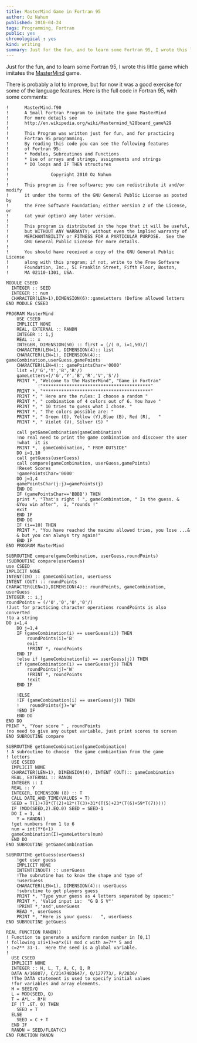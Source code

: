```yaml
---
title: MasterMind Game in Fortran 95
author: Oz Nahum
published: 2010-04-24
tags: Programming, Fortran
public: yes
chronological : yes
kind: writing 
summary: Just for the fun, and to learn some Fortran 95, I wrote this little game which imitates the [MasterMind](http://en.wikipedia.org/wiki/Mastermind_%28board_game%29) game.
---
```


Just for the fun, and to learn some Fortran 95, I wrote this little game which imitates the [MasterMind](http://en.wikipedia.org/wiki/Mastermind_%28board_game%29) game.

There is probably a lot to improve, but for now it was a good exercise for some of the language features.
Here is the full code in Fortran 95, with some comments:



    
    !      MasterMind.f90
    !      A Small Fortran Program to imitate the game MasterMind
    !      For more details see
    !      http://en.wikipedia.org/wiki/Mastermind_%28board_game%29
    !
    !      This Program was written just for fun, and for practicing
    !      Fortran 95 programming.
    !      By reading this code you can see the following features
    !      of Fortran 95:
    !      * Modules, Subroutines and Functions
    !      * Use of arrays and strings, assignments and strings
    !      * DO loops and IF THEN structures
    !
    !                Copyright 2010 Oz Nahum
    !
    !      This program is free software; you can redistribute it and/or modify
    !      it under the terms of the GNU General Public License as posted by
    !      the Free Software Foundation; either version 2 of the License, or
    !      (at your option) any later version.
    !
    !      This program is distributed in the hope that it will be useful,
    !      but WITHOUT ANY WARRANTY; without even the implied warranty of
    !      MERCHANTABILITY or FITNESS FOR A PARTICULAR PURPOSE.  See the
    !      GNU General Public License for more details.
    !
    !      You should have received a copy of the GNU General Public License
    !      along with this program; if not, write to the Free Software
    !      Foundation, Inc., 51 Franklin Street, Fifth Floor, Boston,
    !      MA 02110-1301, USA.
    
    MODULE CSEED
      INTEGER :: SEED
      INTEGER :: num
      CHARACTER(LEN=1),DIMENSION(6)::gameLetters !Define allowed letters
    END MODULE CSEED
    
    PROGRAM MasterMind
        USE CSEED
        IMPLICIT NONE
        REAL, EXTERNAL :: RANDN
        INTEGER :: i,j
        REAL :: x
        INTEGER, DIMENSION(50) :: first = (/( 0, i=1,50)/)
        CHARACTER(LEN=1), DIMENSION(4):: list
        CHARACTER(LEN=1), DIMENSION(4):: gameCombination,userGuess,gamePoints
        CHARACTER(LEN=4):: gamePointsChar='0000'
        list =(/'G','Y','B','R'/)
        gameLetters=(/'G','Y','B','R','V','S'/)
        PRINT *, "Welcome to the MasterMind", "Game in Fortran"
                !"*****************************************"
        PRINT *, "*****************************************"
        PRINT *, " Here are the rules: I choose a random "
        PRINT *, " combination of 4 colors out of 6. You have "
        PRINT *, " 10 tries to guess what I chose. "
        PRINT *, " The colors possible are: "
        PRINT *, " Green (G), Yellow (Y),Blue (B), Red (R),   "
        PRINT *, " Violet (V), Silver (S) "
    
        call getGameCombination(gameCombination)
        !no real need to print the game combination and discover the user
        !what  it is
        PRINT *,  gameCombination, " FROM OUTSIDE"
        DO i=1,10
        call getGuess(userGuess)
        call compare(gameCombination, userGuess,gamePoints)
        !Reset Scores
        !gamePointsChar='0000'
        DO j=1,4
        gamePointsChar(j:j)=gamePoints(j)
        END DO
        IF (gamePointsChar=='BBBB') THEN
        print *, "That's right ! ", gameCombination, " Is the guess. &
        &You win after",  i, "rounds !"
        exit
        END IF
        END DO
        IF (i==10) THEN
        PRINT *, "You have reached the maximu allowed tries, you lose ...&
        & but you can always try again!"
        END IF
    END PROGRAM MasterMind
    
    SUBROUTINE compare(gameCombination, userGuess,roundPoints)
    !SUBROUTINE compare(userGuess)
    use CSEED
    IMPLICIT NONE
    INTENT(IN) :: gameCombination, userGuess
    INTENT (OUT) :: roundPoints
    CHARACTER(LEN=1),DIMENSION(4):: roundPoints, gameCombination, userGuess
    INTEGER :: i,j
    roundPoints = (/'0','0','0','0'/)
    !Just for practicing character operations roundPoints is also converted
    !to a string
    DO i=1,4
        DO j=1,4
        IF (gameCombination(i) == userGuess(i)) THEN
            roundPoints(i)='B'
            exit
            !PRINT *, roundPoints
        END IF
        !else if (gameCombination(i) == userGuess(j)) THEN
        if (gameCombination(i) == userGuess(j)) THEN
            roundPoints(j)='W'
            !PRINT *, roundPoints
            !exit
        END IF
    
        !ELSE
        !IF (gameCombination(i) == userGuess(j)) THEN
        !    roundPoints(j)='W'
        !END IF
        END DO
    END DO
    PRINT *, "Your score " , roundPoints
    !no need to give any output variable, just print scores to screen
    END SUBROUTINE compare
    
    SUBROUTINE getGameCombination(gameCombination)
    ! A subroutine to choose  the game combiantion from the game
    ! letters
      USE CSEED
      IMPLICIT NONE
      CHARACTER(LEN=1), DIMENSION(4), INTENT (OUT):: gameCombination
      REAL, EXTERNAL :: RANDN
      INTEGER :: I
      REAL :: Y
      INTEGER, DIMENSION (8) :: T
      CALL DATE_AND_TIME(VALUES = T)
      SEED = T(1)+70*(T(2)+12*(T(3)+31*(T(5)+23*(T(6)+59*T(7)))))
      IF (MOD(SEED,2).EQ.0) SEED = SEED-1
      DO I = 1, 4
        Y = RANDN()
      !get numbers from 1 to 6
      num = int(Y*6+1)
      gameCombination(I)=gameLetters(num)
      END DO
    END SUBROUTINE getGameCombination
    
    SUBROUTINE getGuess(userGuess)
        !get user guess
        IMPLICIT NONE
        INTENT(INOUT) :: userGuess
        !The subrutine has to know the shape and type of
        !userGuess
        CHARACTER(LEN=1), DIMENSION(4):: userGuess
        !subrutine to get players guess
        PRINT *, "Type your guess as 4 letters separated by spaces:"
        PRINT *, 'Valid input is:  "G B S V"'
        !PRINT *,'asd',userGuess
        READ *, userGuess
        PRINT *, "Here is your guess:   ", userGuess
    END SUBROUTINE getGuess
    
    REAL FUNCTION RANDN()
    ! Function to generate a uniform random number in [0,1]
    ! following x(i+1)=a*x(i) mod c with a=7** 5 and
    ! c=2** 31-1.  Here the seed is a global variable.
    !
      USE CSEED
      IMPLICIT NONE
      INTEGER :: H, L, T, A, C, Q, R
      DATA A/16807/, C/2147483647/, Q/127773/, R/2836/
      !The DATA statement is used to specify initial values
      !for variables and array elements.
      H = SEED/Q
      L = MOD(SEED, Q)
      T = A*L - R*H
      IF (T .GT. 0) THEN
        SEED = T
      ELSE
        SEED = C + T
      END IF
      RANDN = SEED/FLOAT(C)
    END FUNCTION RANDN
    
